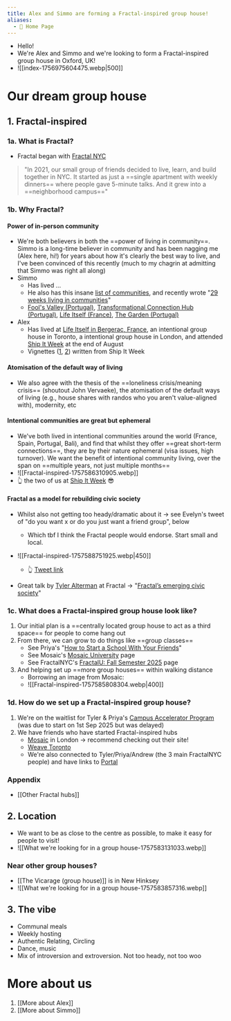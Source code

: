 ```yaml
---
title: Alex and Simmo are forming a Fractal-inspired group house!
aliases:
  - 🏡 Home Page
---
```

- Hello! 
- We're Alex and Simmo and we're looking to form a Fractal-inspired group house in Oxford, UK!
- ![[index-1756975604475.webp|500]]
# Our dream group house
## 1. Fractal-inspired
### 1a. What is Fractal?
- Fractal began with [Fractal NYC](https://fractalnyc.com/)

> "In 2021, our small group of friends decided to live, learn, and build together in NYC. 
> It started as just a ==single apartment with weekly dinners== where people gave 5-minute talks. 
> And it grew into a ==neighborhood campus=="
### 1b. Why Fractal?
#### Power of in-person community
- We're both believers in both the ==power of living in community==. Simmo is a long-time believer in community and has been nagging me (Alex here, hi!) for years about how it's clearly the best way to live, and I've been convinced of this recently (much to my chagrin at admitting that Simmo was right all along)
- Simmo 
	- Has lived ...
	- He also has this insane [list of communities](https://www.simmosimpson.com/Communities-List), and recently wrote "[29 weeks living in communities](https://simmosimpson.substack.com/p/29-weeks-living-in-communities)"
	- [Fool's Valley (Portugal)](https://foolsvalley.com/), [Transformational Connection Hub (Portugal)](https://www.transformationalconnection.com/transformational-connection-house-booking), [Life Itself (France)](https://lifeitself.org/hubs/bergerac), [The Garden (Portugal)](www.thegarden.pt)
- Alex
	- Has lived at [Life Itself in Bergerac, France](https://lifeitself.org/hubs/bergerac), an intentional group house in Toronto, a intentional group house in London, and attended [Ship It Week](https://www.alexislearning.me/to-live-well/4.-Connect-with-people/Notes/What-is-Ship-It-Week-(2025-08-20)) at the end of August 
	- Vignettes ([1](https://www.alexislearning.me/to-live-well/3.-Create-things/Writings/08.-Morning-by-the-pool), [2](https://www.alexislearning.me/to-live-well/3.-Create-things/Writings/10.-After-%22Ship-It-Week%22)) written from Ship It Week
#### Atomisation of the default way of living
- We also agree with the thesis of the ==loneliness crisis/meaning crisis== (shoutout John Vervaeke), the atomisation of the default ways of living (e.g., house shares with randos who you aren't value-aligned with), modernity, etc
#### Intentional communities are great but ephemeral
- We've both lived in intentional communities around the world (France, Spain, Portugal, Bali), and find that whilst they offer ==great short-term connections==, they are by their nature ephemeral (visa issues, high turnover). We want the benefit of intentional community living, over the span on ==multiple years, not just multiple months==
- ![[Fractal-inspired-1757586310905.webp]]
- 👆 the two of us at [Ship It Week](https://www.alexislearning.me/to-live-well/4.-Connect-with-people/Notes/What-is-Ship-It-Week-(2025-08-20)) 😎
#### Fractal as a model for rebuilding civic society 
- Whilst also not getting too heady/dramatic about it → see Evelyn's tweet of "do you want x or do you just want a friend group", below
	- Which tbf I think the Fractal people would endorse. Start small and local.
- ![[Fractal-inspired-1757588751925.webp|450]]
	- 👆 [Tweet link](https://x.com/dreamyweather/status/1962475410198863923)

- Great talk by [Tyler Alterman](https://x.com/tyleralterman) at Fractal → "[Fractal’s emerging civic society](https://fractalnyc.com/fractals-emerging-civic-society)"
### 1c. What does a Fractal-inspired group house look like?
1. Our initial plan is a ==centrally located group house to act as a third space== for people to come hang out
2. From there, we can grow to do things like ==group classes==
	- See Priya's "[How to Start a School With Your Friends](https://prigoose.substack.com/p/how-to-start-a-university?utm_source=share&utm_medium=android&r=dk8r8&triedRedirect=true)"
	- See Mosaic's [Mosaic University](https://mosaic-london.super.site/university) page
	- See FractalNYC's [FractalU: Fall Semester 2025](https://fractalnyc.notion.site/FractalU-Fall-Semester-2025-2308262d069080e38f3cf9ce2376a5d9) page
3. And helping set up ==more group houses== within walking distance
	- Borrowing an image from Mosaic:
	- ![[Fractal-inspired-1757585808304.webp|400]]
### 1d. How do we set up a Fractal-inspired group house?
1. We're on the waitlist for Tyler & Priya's [Campus Accelerator Program](https://fractalcampus.com/) (was due to start on 1st Sep 2025 but was delayed)
2. We have friends who have started Fractal-inspired hubs
	- [Mosaic](https://mosaic-london.super.site/) in London → recommend checking out their site!
	- [Weave Toronto](https://weavetoronto.notion.site/) 
	- We're also connected to Tyler/Priya/Andrew (the 3 main FractalNYC people) and have links to [Portal](https://portalporto.super.site/)
### Appendix
- [[Other Fractal hubs]]
## 2. Location
- We want to be as close to the centre as possible, to make it easy for people to visit!
- ![[What we're looking for in a group house-1757583131033.webp]]
### Near other group houses?
- [[The Vicarage (group house)]] is in New Hinksey
- ![[What we're looking for in a group house-1757583857316.webp]]
## 3. The vibe
- Communal meals
- Weekly hosting
- Authentic Relating, Circling
- Dance, music
- Mix of introversion and extroversion. Not too heady, not too woo 
# More about us
1. [[More about Alex]] 
2. [[More about Simmo]]